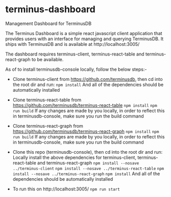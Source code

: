 # terminus-dashboard

Management Dashboard for TerminusDB

The Terminus Dashboard is a simple react javascript client application that provides users with an interface for managing and querying TerminusDB. It ships with TerminusDB and is available at http://localhost:3005/

The dashboard requires terminus-client, terminus-react-table and terminus-react-graph to be available.

As of to install terminusdb-console locally, follow the below steps:-

* Clone terminus-client from https://github.com/terminusdb, then cd into the root dir and run: 
`npm install`
And all of the dependencies should be automatically installed

* Clone terminus-react-table from https://github.com/terminusdb/terminus-react-table
`npm install`
`npm run build`
If any changes are made by you locally, in order to reflect this in terminusdb-console, make sure you run the build command

* Clone terminus-react-graph from https://github.com/terminusdb/terminus-react-graph
`npm install`
`npm run build`
If any changes are made by you locally, in order to reflect this in terminusdb-console, make sure you run the build command

* Clone this repo (terminusdb-console), then cd into the root dir and run: 
    Locally install the above dependencies for terminus-client, terminus-react-table and terminus-react-graph
    `npm install --nosave ../terminus-client`
    `npm install --nosave ../terminus-react-table`
    `npm install --nosave ../terminus-react-graph`
    `npm install`
And all of the dependencies should be automatically installed

* To run this on http://localhost:3005/
`npm run start`

